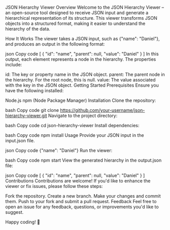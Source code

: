 JSON Hierarchy Viewer
Overview
Welcome to the JSON Hierarchy Viewer – an open-source tool designed to receive JSON input and generate a hierarchical representation of its structure. This viewer transforms JSON objects into a structured format, making it easier to understand the hierarchy of the data.

How It Works
The viewer takes a JSON input, such as {"name": "Daniel"}, and produces an output in the following format:

json
Copy code
[
  {
    "id": "name",
    "parent": null,
    "value": "Daniel"
  }
]
In this output, each element represents a node in the hierarchy. The properties include:

id: The key or property name in the JSON object.
parent: The parent node in the hierarchy. For the root node, this is null.
value: The value associated with the key in the JSON object.
Getting Started
Prerequisites
Ensure you have the following installed:

Node.js
npm (Node Package Manager)
Installation
Clone the repository:

bash
Copy code
git clone https://github.com/your-username/json-hierarchy-viewer.git
Navigate to the project directory:

bash
Copy code
cd json-hierarchy-viewer
Install dependencies:

bash
Copy code
npm install
Usage
Provide your JSON input in the input.json file.

json
Copy code
{"name": "Daniel"}
Run the viewer:

bash
Copy code
npm start
View the generated hierarchy in the output.json file:

json
Copy code
[
  {
    "id": "name",
    "parent": null,
    "value": "Daniel"
  }
]
Contributions
Contributions are welcome! If you'd like to enhance the viewer or fix issues, please follow these steps:

Fork the repository.
Create a new branch.
Make your changes and commit them.
Push to your fork and submit a pull request.
Feedback
Feel free to open an issue for any feedback, questions, or improvements you'd like to suggest.

Happy coding! 🚀
